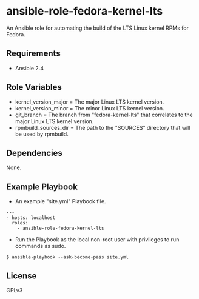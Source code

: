 # ansible-role-fedora-kernel-lts

An Ansible role for automating the build of the LTS Linux kernel RPMs for Fedora.

## Requirements

* Ansible 2.4

## Role Variables

* kernel_version_major = The major Linux LTS kernel version.
* kernel_version_minor = The minor Linux LTS kernel version.
* git_branch = The branch from "fedora-kernel-lts" that correlates to the major Linux LTS kernel version.
* rpmbuild_sources_dir = The path to the "SOURCES" directory that will be used by rpmbuild.

## Dependencies

None.

## Example Playbook

* An example "site.yml" Playbook file.

```
---
- hosts: localhost
  roles:
    - ansible-role-fedora-kernel-lts
```

* Run the Playbook as the local non-root user with privileges to run commands as sudo.

```
$ ansible-playbook --ask-become-pass site.yml
```

## License

GPLv3

